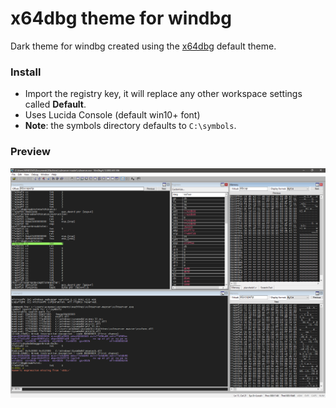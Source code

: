 # x64dbg theme for windbg
Dark theme for windbg created using the [x64dbg](https://x64dbg.com/) default theme.
### Install

- Import the registry key, it will replace any other workspace settings called **Default**.
- Uses Lucida Console (default win10+ font) 
- **Note**: the symbols directory defaults to `C:\symbols`.

### Preview
![Screen](https://github.com/XORMANCER/x64dbg-theme-for-WinDBG/blob/main/screenshot.PNG)

